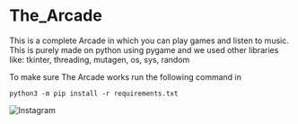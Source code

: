 # The_Arcade
This is a complete Arcade in which you can play games and listen to music.
This is purely made on python using pygame and we used other libraries like: tkinter, threading, mutagen, os, sys, random

To make sure The Arcade works run the following command in
```
python3 -m pip install -r requirements.txt
```


![Instagram](https://google.com)
